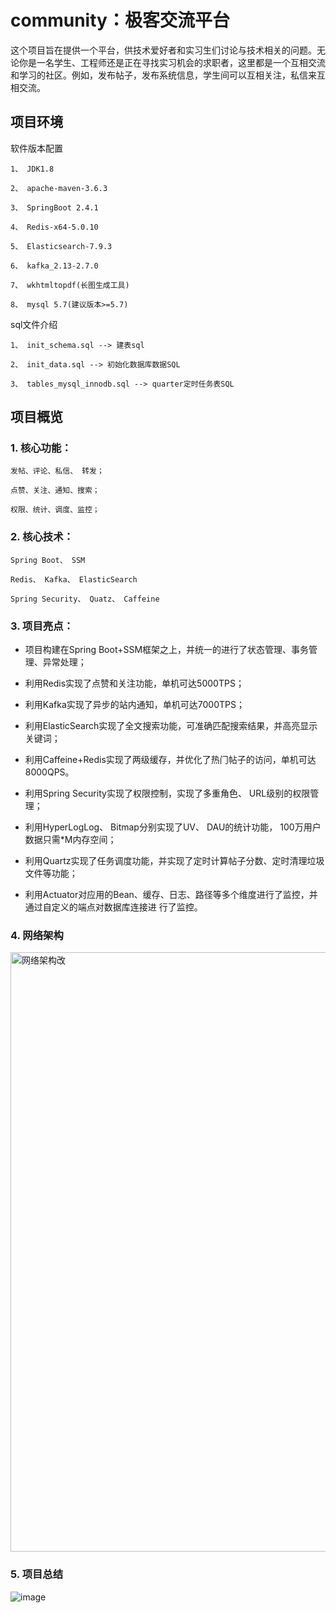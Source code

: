 # community：极客交流平台

这个项目旨在提供一个平台，供技术爱好者和实习生们讨论与技术相关的问题。无论你是一名学生、工程师还是正在寻找实习机会的求职者，这里都是一个互相交流和学习的社区。例如，发布帖子，发布系统信息，学生间可以互相关注，私信来互相交流。

## 项⽬环境
软件版本配置
    
    1、 JDK1.8
    
    2、 apache-maven-3.6.3
    
    3、 SpringBoot 2.4.1
    
    4、 Redis-x64-5.0.10
    
    5、 Elasticsearch-7.9.3
    
    6、 kafka_2.13-2.7.0
    
    7、 wkhtmltopdf(⻓图⽣成⼯具)
    
    8、 mysql 5.7(建议版本>=5.7)


sql⽂件介绍

    1、 init_schema.sql --> 建表sql
    
    2、 init_data.sql --> 初始化数据库数据SQL
    
    3、 tables_mysql_innodb.sql --> quarter定时任务表SQL

## 项⽬概览

### 1. 核⼼功能：
    
    发帖、评论、私信、 转发；
    
    点赞、关注、通知、搜索；
    
    权限、统计、调度、监控；


### 2. 核⼼技术：

    Spring Boot、 SSM
    
    Redis、 Kafka、 ElasticSearch
    
    Spring Security、 Quatz、 Caffeine


### 3. 项⽬亮点：

- 项⽬构建在Spring Boot+SSM框架之上，并统⼀的进⾏了状态管理、事务管理、异常处理；
  
- 利⽤Redis实现了点赞和关注功能，单机可达5000TPS；
  
- 利⽤Kafka实现了异步的站内通知，单机可达7000TPS；
  
- 利⽤ElasticSearch实现了全⽂搜索功能，可准确匹配搜索结果，并⾼亮显示关键词；
  
- 利⽤Caffeine+Redis实现了两级缓存，并优化了热⻔帖⼦的访问，单机可达8000QPS。
  
- 利⽤Spring Security实现了权限控制，实现了多重⻆⾊、 URL级别的权限管理；
  
- 利⽤HyperLogLog、 Bitmap分别实现了UV、 DAU的统计功能， 100万⽤户数据只需*M内存空间；
  
- 利⽤Quartz实现了任务调度功能，并实现了定时计算帖⼦分数、定时清理垃圾⽂件等功能；
  
- 利⽤Actuator对应⽤的Bean、缓存、⽇志、路径等多个维度进⾏了监控，并通过⾃定义的端点对数据库连接进
⾏了监控。

### 4. 网络架构

   <img width="959" alt="网络架构改" src="https://github.com/JBC-JJM/community/assets/80510746/6d922780-c498-4882-bed2-5e3c4eaf4cf9">

### 5. 项目总结

  ![image](https://github.com/JBC-JJM/community/assets/80510746/e6d0d711-5cfb-4302-9a70-bcb12efddd18)

   
